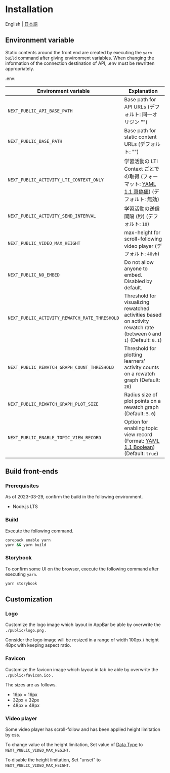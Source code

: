 # Installation

English | [日本語](INSTALL-ja.md)

## Environment variable

Static contents around the front end are created by executing the `yarn build` command after giving environment variables.
When changing the information of the connection destination of API, .env must be rewritten appropriately.

.env:

| Environment variable                          | Explanation                                                                                                               |
| --------------------------------------------- | ------------------------------------------------------------------------------------------------------------------------- |
| `NEXT_PUBLIC_API_BASE_PATH`                   | Base path for API URLs (デフォルト: 同一オリジン "")                                                                      |
| `NEXT_PUBLIC_BASE_PATH`                       | Base path for static content URLs (デフォルト: "")                                                                        |
| `NEXT_PUBLIC_ACTIVITY_LTI_CONTEXT_ONLY`       | 学習活動の LTI Context ごとでの取得 (フォーマット: [YAML 1.1 真偽値](https://yaml.org/type/bool.html)) (デフォルト: 無効) |
| `NEXT_PUBLIC_ACTIVITY_SEND_INTERVAL`          | 学習活動の送信間隔 (秒) (デフォルト: `10`)                                                                                |
| `NEXT_PUBLIC_VIDEO_MAX_HEIGHT`                | max-height for scroll-following video player (デフォルト: `40vh`)                                                         |
| `NEXT_PUBLIC_NO_EMBED`                        | Do not allow anyone to embed. Disabled by default.                                                                        |
| `NEXT_PUBLIC_ACTIVITY_REWATCH_RATE_THRESHOLD` | Threshold for visualizing rewatched activities based on activity rewatch rate (between `0` and `1`) (Default: `0.1`)      |
| `NEXT_PUBLIC_REWATCH_GRAPH_COUNT_THRESHOLD`   | Threshold for plotting learners' activity counts on a rewatch graph (Default: `20`)                                       |
| `NEXT_PUBLIC_REWATCH_GRAPH_PLOT_SIZE`         | Radius size of plot points on a rewatch graph (Default: `5.0`)                                                            |
| `NEXT_PUBLIC_ENABLE_TOPIC_VIEW_RECORD`        | Option for enabling topic view record  (Format: [YAML 1.1 Boolean](https://yaml.org/type/bool.html)) (Default: `true`)    |

## Build front-ends

### Prerequisites

As of 2023-03-29, confirm the build in the following environment.

- Node.js LTS

### Build

Execute the following command.

```sh
corepack enable yarn
yarn && yarn build
```

### Storybook

To confirm some UI on the browser, execute the following command after executing `yarn`.

```sh
yarn storybook
```

## Customization

### Logo

Customize the logo image which layout in AppBar be able by overwrite the `./public/logo.png` .

Consider the logo image will be resized in a range of width 100px / height 48px with keeping aspect ratio.

### Favicon

Customize the favicon image which layout in tab be able by overwrite the `./public/favicon.ico` .

The sizes are as follows.

- 16px × 16px
- 32px × 32px
- 48px × 48px

### Video player

Some video player has scroll-follow and has been applied height limitation by css.

To change value of the height limitation, Set value of [<length> Data Type](https://developer.mozilla.org/en-US/docs/Web/CSS/Length) to `NEXT_PUBLIC_VIDEO_MAX_HEGIHT`.

To disable the height limitation, Set "unset" to `NEXT_PUBLIC_VIDEO_MAX_HEIGHT`.
